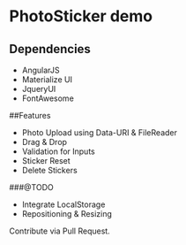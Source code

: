 # PhotoSticker demo

## Dependencies
* AngularJS
* Materialize UI
* JqueryUI
* FontAwesome

##Features
* Photo Upload using Data-URI & FileReader
* Drag & Drop
* Validation for Inputs
* Sticker Reset
* Delete Stickers

###@TODO
* Integrate LocalStorage
* Repositioning & Resizing

Contribute via Pull Request.
